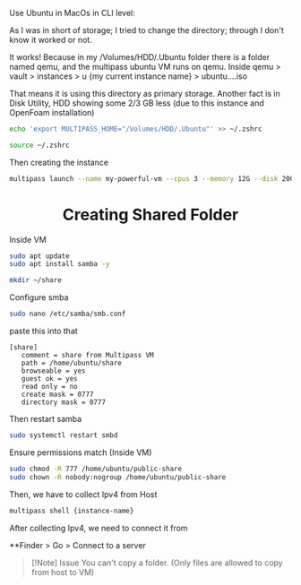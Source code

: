 Use Ubuntu in MacOs in CLI level:

As I was in short of storage; I tried to change the directory; through I don't know it worked or not. 

It works! Because in my /Volumes/HDD/.Ubuntu folder there is a folder named qemu, and the multipass ubuntu VM runs on qemu. Inside qemu > vault > instances > u {my current instance name} > ubuntu....iso

That means it is using this directory as primary storage. Another fact is in Disk Utility, HDD showing some 2/3 GB less (due to this instance and OpenFoam installation)

```zsh
echo 'export MULTIPASS_HOME="/Volumes/HDD/.Ubuntu"' >> ~/.zshrc
```

```zsh
source ~/.zshrc
```

Then creating the instance

```zsh
multipass launch --name my-powerful-vm --cpus 3 --memory 12G --disk 20G
```


<h1><center>Creating Shared Folder</center></h1>
Inside VM

```bash
sudo apt update
sudo apt install samba -y
```

```bash
mkdir ~/share
```

Configure smba
```bash
sudo nano /etc/samba/smb.conf
```

paste this into that

```
[share]
   comment = share from Multipass VM
   path = /home/ubuntu/share
   browseable = yes
   guest ok = yes
   read only = no
   create mask = 0777
   directory mask = 0777

```

Then restart samba

```bash
sudo systemctl restart smbd
```

Ensure permissions match (Inside VM)
```bash
sudo chmod -R 777 /home/ubuntu/public-share
sudo chown -R nobody:nogroup /home/ubuntu/public-share
```

Then, we have to collect Ipv4 from Host

```zsh
multipass shell {instance-name}
```

After collecting Ipv4, we need to connect it from 

**Finder > Go > Connect to a server 

>[!Note] Issue
>You can't copy a folder. (Only files are allowed to copy from host to VM)



